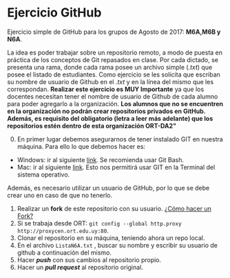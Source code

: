 # Ejercicio GitHub
Ejercicio simple de GitHub para los grupos de Agosto de 2017: **M6A,M6B y N6A**.

La idea es poder trabajar sobre un repositorio remoto, a modo de puesta en práctica de los conceptos de Git repasados en clase. Por cada dictado, se presenta una rama, donde cada rama posee un archivo simple (*.txt*) que posee el listado de estudiantes. Como ejercicio se les solicita que escriban su nombre de usuario de Github en el *.txt* y en la línea del mismo que les correspondan. **Realizar este ejercicio es MUY Importante** ya que los docentes necesitan tener el nombre de usuario de Github de cada alumno para poder agregarlo a la organización. **Los alumnos que no se encuentren en la organización no podrán crear repositorios privados en GitHub. Además, es requisito del obligatorio (letra a leer más adelante) que los repositorios estén dentro de esta organización ORT-DA2"**

0) En primer lugar debemos asegurarnos de tener instalado GIT en nuestra máquina. Para ello lo que debemos hacer es:
 - Windows: ir al siguiente [link](https://git-for-windows.github.io/). Se recomienda usar Git Bash.
 - Mac:  ir al siguiente [link](https://git-scm.com/download/mac). Esto nos permitirá usar GIT en la Terminal del sistema operativo.
 
Además, es necesario utilizar un usuario de GitHub, por lo que se debe crear uno en caso de que no tenerlo. 
 
1) Realizar un **fork** de este repositorio con su usuario. [¿Cómo hacer un Fork?](https://help.github.com/articles/fork-a-repo/) 
2) Si se trabaja desde ORT: ```git config --global http.proxy http://proxycen.ort.edu.uy:80```.  
3) Clonar el repositorio en su máquina, teniendo ahora un repo local.  
4) En el archivo ```ListaN6A.txt``` , buscar su nombre y escribir su usuario de github a continuación del mismo.  
5) Hacer ***push*** con sus cambios al repositorio propio.  
6) Hacer un ***pull request*** al repositorio original.
